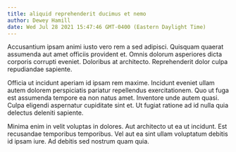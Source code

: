 ```yaml
---
title: aliquid reprehenderit ducimus et nemo
author: Dewey Hamill
date: Wed Jul 28 2021 15:47:46 GMT-0400 (Eastern Daylight Time)
---
```

Accusantium ipsam animi iusto vero rem a sed adipisci. Quisquam quaerat assumenda aut amet officiis provident et. Omnis dolorum asperiores dicta corporis corrupti eveniet. Doloribus at architecto. Reprehenderit dolor culpa repudiandae sapiente.

 Officia ut incidunt aperiam id ipsam rem maxime. Incidunt eveniet ullam autem dolorem perspiciatis pariatur repellendus exercitationem. Quo ut fuga est assumenda tempore ea non natus amet. Inventore unde autem quasi. Culpa eligendi aspernatur cupiditate sint et. Ut fugiat ratione ad id nulla quia delectus deleniti sapiente.

 Minima enim in velit voluptas in dolores. Aut architecto ut ea ut incidunt. Est recusandae temporibus temporibus. Vel aut ea sint ullam voluptatum debitis id ipsam iure. Ad debitis sed nostrum quam quia.